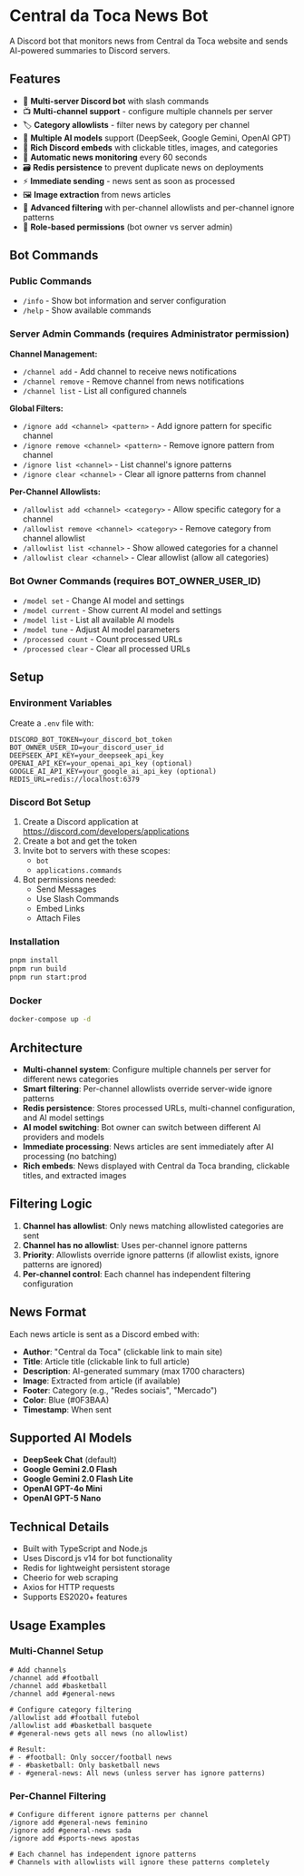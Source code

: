# Central da Toca News Bot

A Discord bot that monitors news from Central da Toca website and sends AI-powered summaries to Discord servers.

## Features

- 🤖 **Multi-server Discord bot** with slash commands
- 📺 **Multi-channel support** - configure multiple channels per server
- 🏷️ **Category allowlists** - filter news by category per channel
- 🧠 **Multiple AI models** support (DeepSeek, Google Gemini, OpenAI GPT)
- 📰 **Rich Discord embeds** with clickable titles, images, and categories
- 🔄 **Automatic news monitoring** every 60 seconds
- 🗃️ **Redis persistence** to prevent duplicate news on deployments
- ⚡ **Immediate sending** - news sent as soon as processed
- 🖼️ **Image extraction** from news articles
- 🎯 **Advanced filtering** with per-channel allowlists and per-channel ignore patterns
- 👑 **Role-based permissions** (bot owner vs server admin)

## Bot Commands

### Public Commands
- `/info` - Show bot information and server configuration
- `/help` - Show available commands

### Server Admin Commands (requires Administrator permission)

**Channel Management:**
- `/channel add` - Add channel to receive news notifications
- `/channel remove` - Remove channel from news notifications
- `/channel list` - List all configured channels

**Global Filters:**
- `/ignore add <channel> <pattern>` - Add ignore pattern for specific channel
- `/ignore remove <channel> <pattern>` - Remove ignore pattern from channel  
- `/ignore list <channel>` - List channel's ignore patterns
- `/ignore clear <channel>` - Clear all ignore patterns from channel

**Per-Channel Allowlists:**
- `/allowlist add <channel> <category>` - Allow specific category for a channel
- `/allowlist remove <channel> <category>` - Remove category from channel allowlist
- `/allowlist list <channel>` - Show allowed categories for a channel
- `/allowlist clear <channel>` - Clear allowlist (allow all categories)

### Bot Owner Commands (requires BOT_OWNER_USER_ID)
- `/model set` - Change AI model and settings
- `/model current` - Show current AI model and settings
- `/model list` - List all available AI models
- `/model tune` - Adjust AI model parameters
- `/processed count` - Count processed URLs
- `/processed clear` - Clear all processed URLs

## Setup

### Environment Variables

Create a `.env` file with:

```env
DISCORD_BOT_TOKEN=your_discord_bot_token
BOT_OWNER_USER_ID=your_discord_user_id
DEEPSEEK_API_KEY=your_deepseek_api_key
OPENAI_API_KEY=your_openai_api_key (optional)
GOOGLE_AI_API_KEY=your_google_ai_api_key (optional)
REDIS_URL=redis://localhost:6379
```

### Discord Bot Setup

1. Create a Discord application at https://discord.com/developers/applications
2. Create a bot and get the token
3. Invite bot to servers with these scopes:
   - `bot`
   - `applications.commands`
4. Bot permissions needed:
   - Send Messages
   - Use Slash Commands
   - Embed Links
   - Attach Files

### Installation

```bash
pnpm install
pnpm run build
pnpm run start:prod
```

### Docker

```bash
docker-compose up -d
```

## Architecture

- **Multi-channel system**: Configure multiple channels per server for different news categories
- **Smart filtering**: Per-channel allowlists override server-wide ignore patterns
- **Redis persistence**: Stores processed URLs, multi-channel configuration, and AI model settings
- **AI model switching**: Bot owner can switch between different AI providers and models
- **Immediate processing**: News articles are sent immediately after AI processing (no batching)
- **Rich embeds**: News displayed with Central da Toca branding, clickable titles, and extracted images

## Filtering Logic

1. **Channel has allowlist**: Only news matching allowlisted categories are sent
2. **Channel has no allowlist**: Uses per-channel ignore patterns
3. **Priority**: Allowlists override ignore patterns (if allowlist exists, ignore patterns are ignored)
4. **Per-channel control**: Each channel has independent filtering configuration

## News Format

Each news article is sent as a Discord embed with:
- **Author**: "Central da Toca" (clickable link to main site)
- **Title**: Article title (clickable link to full article)
- **Description**: AI-generated summary (max 1700 characters)
- **Image**: Extracted from article (if available)
- **Footer**: Category (e.g., "Redes sociais", "Mercado")
- **Color**: Blue (#0F3BAA)
- **Timestamp**: When sent

## Supported AI Models

- **DeepSeek Chat** (default)
- **Google Gemini 2.0 Flash**
- **Google Gemini 2.0 Flash Lite**
- **OpenAI GPT-4o Mini**
- **OpenAI GPT-5 Nano**

## Technical Details

- Built with TypeScript and Node.js
- Uses Discord.js v14 for bot functionality
- Redis for lightweight persistent storage
- Cheerio for web scraping
- Axios for HTTP requests
- Supports ES2020+ features

## Usage Examples

### Multi-Channel Setup
```
# Add channels
/channel add #football
/channel add #basketball
/channel add #general-news

# Configure category filtering
/allowlist add #football futebol
/allowlist add #basketball basquete
# #general-news gets all news (no allowlist)

# Result:
# - #football: Only soccer/football news
# - #basketball: Only basketball news  
# - #general-news: All news (unless server has ignore patterns)
```

### Per-Channel Filtering
```
# Configure different ignore patterns per channel
/ignore add #general-news feminino
/ignore add #general-news sada
/ignore add #sports-news apostas

# Each channel has independent ignore patterns
# Channels with allowlists will ignore these patterns completely
```
